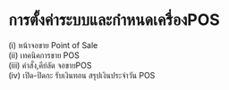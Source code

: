 # การตั้งค่าระบบและกำหนดเครื่องPOS

(i) หน้าจอขาย Point of Sale  
(ii) เทคนิคการขาย POS  
(iii) คำสั่ง,คีย์ลัด จอขายPOS  
(iv) เปิด-ปิดกะ รับเงินทอน สรุปเงินประจำวัน POS

